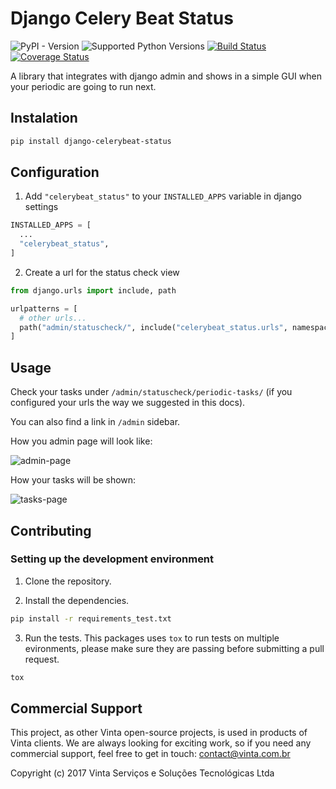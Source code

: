# Django Celery Beat Status

![PyPI - Version](https://img.shields.io/pypi/v/django-celerybeat-status)
![Supported Python Versions](https://img.shields.io/pypi/pyversions/django-celerybeat-status.svg)
[![Build Status](https://github.com/vintasoftware/django-celerybeat-status/actions/workflows/tests.yml/badge.svg)](https://github.com/vintasoftware/django-celerybeat-status/actions/workflows/tests.yml)
[![Coverage Status](https://coveralls.io/repos/github/vintasoftware/django-celerybeat-status/badge.svg?branch=main)](https://coveralls.io/github/vintasoftware/django-celerybeat-status?branch=main)

A library that integrates with django admin and shows in a simple GUI when your periodic are going to run next.

## Instalation

```bash
pip install django-celerybeat-status
```

## Configuration

1. Add `"celerybeat_status"` to your `INSTALLED_APPS` variable in django settings

```python
INSTALLED_APPS = [
  ...
  "celerybeat_status",
]
```

2. Create a url for the status check view

```python
from django.urls import include, path

urlpatterns = [
  # other urls...
  path("admin/statuscheck/", include("celerybeat_status.urls", namespace="celerybeat_status")),
]
```

## Usage

Check your tasks under `/admin/statuscheck/periodic-tasks/` (if you configured your urls the way we suggested in this docs).

You can also find a link in `/admin` sidebar.

How you admin page will look like:

![admin-page](https://raw.githubusercontent.com/vintasoftware/django-celerybeat-status/master/README_IMAGES/django-celerybeat-status-admin.png)

How your tasks will be shown:

![tasks-page](https://raw.githubusercontent.com/vintasoftware/django-celerybeat-status/master/README_IMAGES/django-celerybeat-status-tasks.png)

## Contributing

### Setting up the development environment

1. Clone the repository.

2. Install the dependencies.

```bash
pip install -r requirements_test.txt
```

3. Run the tests. This packages uses `tox` to run tests on multiple evironments, please make sure they are passing before submitting a pull request.

```bash
tox
```

## Commercial Support

This project, as other Vinta open-source projects, is used in products of Vinta clients. We are always looking for exciting work, so if you need any commercial support, feel free to get in touch: contact@vinta.com.br

Copyright (c) 2017 Vinta Serviços e Soluções Tecnológicas Ltda
